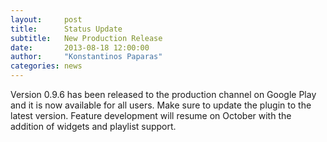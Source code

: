 ```yaml
---
layout:     post
title:      Status Update
subtitle:   New Production Release
date:       2013-08-18 12:00:00
author:     "Konstantinos Paparas"
categories: news
---
```


Version 0.9.6 has been released to the production channel on Google Play and it is now available for all users. Make sure to update the plugin to the latest version. Feature development will resume on October with the addition of widgets and playlist support.